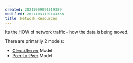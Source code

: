 ```yaml
---
created: 20211009091019389
modified: 20211031193143388
title: Network Resources
---
```


Its the HOW of network traffic - how the data is being moved.

There are primarily 2 models:

- [Client/Server](#Client%2FServer) Model
- [Peer-to-Peer](#Peer-to-Peer) Model

